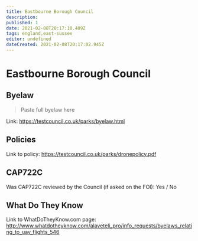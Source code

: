 ```yaml
---
title: Eastbourne Borough Council
description:
published: 1
date: 2021-02-08T20:17:10.409Z
tags: england,east-sussex
editor: undefined
dateCreated: 2021-02-08T20:17:02.945Z
---
```


# Eastbourne Borough Council


## Byelaw
> Paste full byelaw here

Link:
https://testcouncil.co.uk/parks/byelaw.html

## Policies
Link to policy:
https://testcouncil.co.uk/parks/dronepolicy.pdf

## CAP722C

Was CAP722C reviewed by the Council (if asked on the FOI): Yes / No

## What Do They Know

Link to WhatDoTheyKnow.com page:
http://www.whatdotheyknow.com/alaveteli_pro/info_requests/byelaws_relating_to_uav_flights_546

